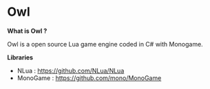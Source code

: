 Owl
=========

**What is Owl ?**

Owl is a open source Lua game engine coded in C# with Monogame.


**Libraries**

- NLua : https://github.com/NLua/NLua
- MonoGame : https://github.com/mono/MonoGame